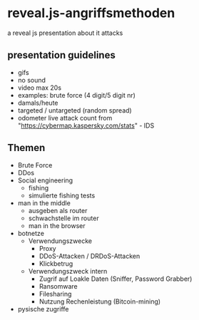 # reveal.js-angriffsmethoden
a reveal js presentation about it attacks

## presentation guidelines
- gifs
- no sound
- video max 20s
- examples: brute force (4 digit/5 digit nr)
- damals/heute
- targeted / untargeted (random spread)
- odometer live attack count from "https://cybermap.kaspersky.com/stats" - IDS


## Themen
- Brute Force
- DDos
- Social engineering
  - fishing 
  - simulierte fishing tests
- man in the middle
  - ausgeben als router
  - schwachstelle im router
  - man in the browser
- botnetze
  - Verwendungszwecke
    - Proxy
    - DDoS-Attacken / DRDoS-Attacken
    - Klickbetrug
  - Verwendungszweck intern
    - Zugrif auf Loakle Daten (Sniffer, Password Grabber)
    - Ransomware
    - Filesharing
    - Nutzung Rechenleistung (Bitcoin-mining)
- pysische zugriffe
